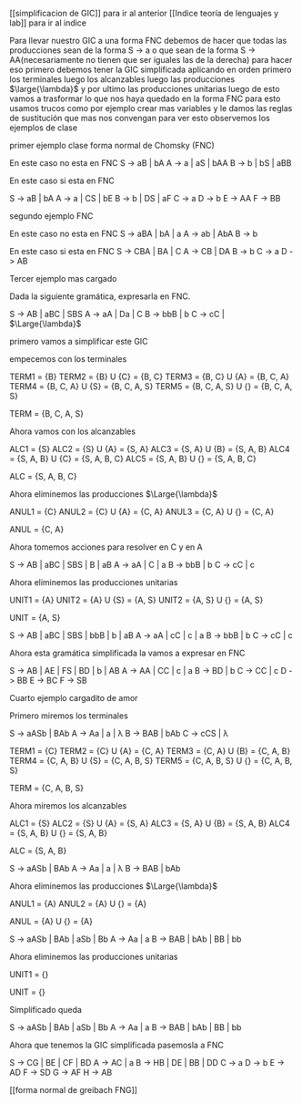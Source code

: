 [[simplificacion de GIC]] para ir al anterior
[[Indice teoría de lenguajes y lab]] para ir al indice


Para llevar nuestro GIC a una forma FNC debemos de hacer que todas las producciones sean de la forma S -> a o que sean de la forma S -> AA(necesariamente no tienen que ser iguales 
las  de la derecha) para hacer eso primero debemos tener la GIC simplificada aplicando en orden primero los terminales luego los alcanzables luego las producciones $\large{\lambda}$  y por ultimo 
las producciones unitarias luego de esto vamos a trasformar lo que nos haya quedado en la forma FNC para esto usamos trucos como por ejemplo crear mas variables y le damos 
las reglas de sustitución que mas nos convengan para ver esto observemos los ejemplos de clase  

primer ejemplo clase forma normal de Chomsky (FNC)


En este caso no esta en FNC
S -> aB | bA
A -> a | aS | bAA
B -> b | bS | aBB

En este caso si esta en FNC

S -> aB | bA
A -> a | CS | bE
B -> b | DS | aF
C -> a 
D -> b
E -> AA
F -> BB

segundo ejemplo FNC

En este caso no esta en FNC
S -> aBA | bA | a
A -> ab | AbA
B -> b

En este caso si esta en FNC
S -> CBA | BA | C
A -> CB | DA
B -> b
C -> a
D -> AB

Tercer ejemplo mas cargado 

Dada la siguiente gramática, expresarla en FNC.

S -> AB | aBC | SBS
A -> aA | Da | C
B -> bbB | b
C -> cC | $\Large{\lambda}$ 

primero vamos a simplificar este GIC

empecemos con los terminales 


TERM1 = {B} 
TERM2 = {B} U {C} = {B, C}
TERM3 = {B, C} U {A} = {B, C, A}
TERM4 = {B, C, A} U {S} = {B, C, A, S}
TERM5 = {B, C, A, S} U {} = {B, C, A, S}

TERM = {B, C, A, S}

Ahora vamos con los alcanzables

ALC1 = {S} 
ALC2 = {S} U {A} = {S, A}
ALC3 = {S, A} U {B} = {S, A, B}
ALC4 = {S, A, B} U {C} = {S, A, B, C}
ALC5 = {S, A, B} U {} = {S, A, B, C}

ALC = {S, A, B, C}

Ahora eliminemos las producciones $\Large{\lambda}$ 

ANUL1 = {C}
ANUL2 = {C} U {A} = {C, A}
ANUL3 = {C, A} U {} = {C, A}

ANUL = {C, A}

Ahora tomemos acciones para resolver en C y en A

S -> AB | aBC | SBS | B | aB
A -> aA | C | a 
B -> bbB | b
C -> cC | c

Ahora eliminemos las producciones unitarias 

UNIT1 = {A}
UNIT2 = {A} U {S} = {A, S}
UNIT2 = {A, S} U {} = {A, S}

UNIT = {A, S}

S -> AB | aBC | SBS | bbB | b | aB
A -> aA | cC | c | a 
B -> bbB | b
C -> cC | c

Ahora esta gramática simplificada la vamos a expresar en FNC 

S -> AB | AE | FS | BD | b | AB
A -> AA | CC | c | a 
B -> BD | b
C -> CC | c
D -> BB
E -> BC
F -> SB

Cuarto ejemplo cargadito de amor 

Primero miremos los terminales 

S → aASb | BAb
A → Aa | a | λ
B → BAB | bAb
C → cCS | λ

TERM1 = {C} 
TERM2 = {C} U {A} = {C, A}
TERM3 = {C, A} U {B} = {C, A, B}
TERM4 = {C, A, B} U {S} = {C, A, B, S}
TERM5 = {C, A, B, S} U {} = {C, A, B, S}

TERM = {C, A, B, S}

Ahora miremos los alcanzables

ALC1 = {S}
ALC2 = {S} U {A} = {S, A}
ALC3 = {S, A} U {B} = {S, A, B}
ALC4 = {S, A, B} U {} = {S, A, B}

ALC = {S, A, B}

S → aASb | BAb
A → Aa | a | λ
B → BAB | bAb

Ahora eliminemos las producciones $\Large{\lambda}$ 

ANUL1 = {A}
ANUL2 = {A} U {} = {A}

ANUL = {A} U {} = {A}

S → aASb | BAb | aSb | Bb
A → Aa | a 
B → BAB | bAb | BB | bb

Ahora eliminemos las producciones unitarias 

UNIT1 = {}

UNIT = {}


Simplificado queda 

S → aASb | BAb | aSb | Bb
A → Aa | a 
B → BAB | bAb | BB | bb

Ahora que tenemos la GIC simplificada pasemosla a FNC 

S → CG | BE | CF | BD
A → AC | a 
B → HB | DE | BB | DD
C -> a
D -> b
E -> AD
F -> SD
G -> AF
H -> AB

[[forma normal de greibach FNG]]
